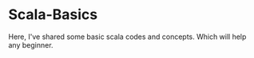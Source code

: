 # Scala-Basics
Here, I've shared some basic scala codes and concepts. Which will help any beginner.
